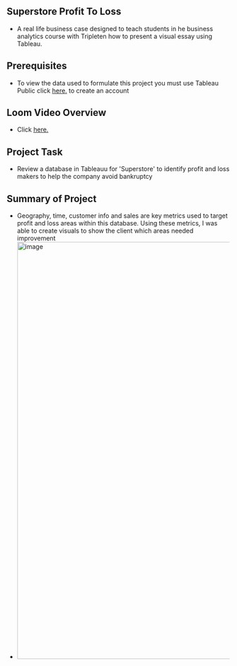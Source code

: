 ## Superstore Profit To Loss
* A real life business case designed to teach students in he business analytics course with Tripleten how to present a visual essay using Tableau.
## Prerequisites
* To view the data used to formulate this project you must use Tableau Public click  <a href='https://id.tableau.com/register?clientId=wcS7HwY98qdfgBREHT7Xoln7ipc75U0a' target=_blank><u>here</u>.</a> to create an account
## Loom Video Overview
* Click <a href='https://www.loom.com/share/564730e265b34830968c140367ca455e?sid=8a3df339-8a14-4cea-a4b0-f13359b1e52f' target=_blank><u>here</u>.</a>
## Project Task
* Review a database in Tableauu for 'Superstore' to identify profit and loss makers to help the company avoid bankruptcy
## Summary of Project
* Geography, time, customer info and sales are key metrics used to target profit and loss areas within this database. Using these metrics, I was able to create visuals to show the client which areas needed improvement
* <img width="944" alt="image" src="https://github.com/jasminerc23/Data_Projects_Tripleten/assets/165707643/147c6cb4-2fdb-4e57-ac58-e0dd8839fb07">


